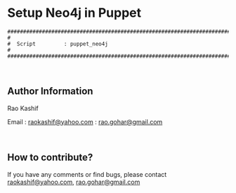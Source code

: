 # Setup Neo4j in Puppet
 ```
###############################################################################
#
#  Script         : puppet_neo4j
#
###############################################################################
 ```
<br>

Author Information
------------------

Rao Kashif

Email : raokashif@yahoo.com
      : rao.gohar@gmail.com

<br>

How to contribute?
------------------
If you have any comments or find bugs, please contact raokashif@yahoo.com, rao.gohar@gmail.com
